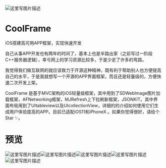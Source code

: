 ![这里写图片描述](https://github.com/ShenJieSuzhou/CoolFrame/blob/master/screenshot/icon.png)
# CoolFrame
iOS搭建高可用APP框架，实现快速开发

自己从事APP开发也有两年的时间了，基本上也是半路出家（之前写过一阶段C++服务器逻辑），幸亏网上的学习资源比较多，于是少走了许多的弯路。

我觉得我们做互联网的就应该致力于开源这种精神，既有利于帮助别人也方便提高自己的水平，于是我就想写一个开源的APP界面框架，而且还是轻量级的，方便快速二次开发上架。

CoolFrame 是基于MVC架构的iOS轻量级框架，其中用到了SDWebImage图片加载框架，AFNetworking框架，MJRefresh上下拉刷新框架，JSONKIT。其中界面布局用到了UItableview以及UIcollectionView，详细的的介绍如何使用它们生成用户体验度高的APP。目前已适配iOS11和iPhoneX 。如果你觉得很好，请给个 Star ✨。

# 预览
![这里写图片描述](https://github.com/ShenJieSuzhou/CoolFrame/blob/master/screenshot/1.jpg)![这里写图片描述](https://github.com/ShenJieSuzhou/CoolFrame/blob/master/screenshot/2.png)![这里写图片描述](https://github.com/ShenJieSuzhou/CoolFrame/blob/master/screenshot/3.png)![这里写图片描述](https://github.com/ShenJieSuzhou/CoolFrame/blob/master/screenshot/4.png)![这里写图片描述](https://github.com/ShenJieSuzhou/CoolFrame/blob/master/screenshot/5.png)
